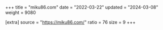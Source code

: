 +++
title = "miku86.com"
date = "2022-03-22"
updated = "2024-03-08"
weight = 9080

[extra]
source = "https://miku86.com/"
ratio = 76
size = 9
+++

